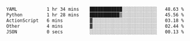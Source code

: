 <!--START_SECTION:waka-->

```txt
YAML           1 hr 34 mins    ████████████░░░░░░░░░░░░░   48.63 %
Python         1 hr 28 mins    ███████████▒░░░░░░░░░░░░░   45.56 %
ActionScript   6 mins          ▓░░░░░░░░░░░░░░░░░░░░░░░░   03.18 %
Other          4 mins          ▓░░░░░░░░░░░░░░░░░░░░░░░░   02.44 %
JSON           0 secs          ░░░░░░░░░░░░░░░░░░░░░░░░░   00.13 %
```

<!--END_SECTION:waka-->
